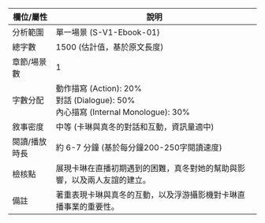 | 欄位/屬性 | 說明 |
|---|---|
| 分析範圍 | 單一場景 (S-V1-Ebook-01) |
| 總字數 | 1500 (估計值，基於原文長度) |
| 章節/場景數 | 1 |
| 字數分配 | 動作描寫 (Action): 20%<br>對話 (Dialogue): 50%<br>內心描寫 (Internal Monologue): 30% |
| 敘事密度 | 中等 (卡琳與真冬的對話和互動，資訊量適中) |
| 閱讀/播放時長 | 約 6-7 分鐘 (基於每分鐘200-250字閱讀速度) |
| 檢核點 | 展現卡琳在直播初期遇到的困難，真冬對她的幫助與影響，以及兩人友誼的建立。 |
| 備註 | 著重表現卡琳與真冬的互動，以及浮游攝影機對卡琳直播事業的重要性。 |
